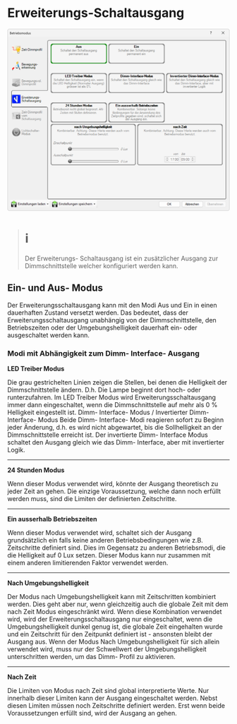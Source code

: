 # Erweiterungs-Schaltausgang
![Erweiterungs-Schaltausgang](erweiterungs-schaltausgang.png)  

># ℹ  
>Der Erweiterungs- Schaltausgang ist ein zusätzlicher Ausgang zur Dimmschnittstelle welcher konfiguriert werden kann.

## Ein- und Aus- Modus  

Der Erweiterungsschaltausgang kann mit den Modi Aus und Ein in einen dauerhaften Zustand versetzt werden. Das bedeutet, dass der Erweiterungsschaltausgang unabhängig von der Dimmschnittstelle, den Betriebszeiten oder der Umgebungshelligkeit dauerhaft ein- oder ausgeschaltet werden kann.
### Modi mit Abhängigkeit zum Dimm- Interface- Ausgang  

**LED Treiber Modus**  

Die grau gestrichelten Linien zeigen die Stellen, bei denen die Helligkeit der Dimmschnittstelle ändern. D.h. Die Lampe beginnt dort hoch- oder runterzufahren. Im LED Treiber Modus wird Erweiterungsschaltausgang immer dann eingeschaltet, wenn die Dimmschnittstelle auf mehr als 0 % Helligkeit eingestellt ist.
Dimm- Interface- Modus / Invertierter Dimm- Interface- Modus
Beide Dimm- Interface- Modi reagieren sofort zu Beginn jeder Änderung, d.h. es wird nicht abgewartet, bis die Sollhelligkeit an der Dimmschnittstelle erreicht ist. Der invertierte Dimm- Interface Modus schaltet den Ausgang gleich wie das Dimm- Interface, aber mit invertierter Logik.  
  
---  

**24 Stunden Modus**  

Wenn dieser Modus verwendet wird, könnte der Ausgang theoretisch zu jeder Zeit an gehen. Die einzige Voraussetzung, welche dann noch erfüllt werden muss, sind die Limiten der definierten Zeitschritte.  

---  

**Ein ausserhalb Betriebszeiten**  

Wenn dieser Modus verwendet wird, schaltet sich der Ausgang grundsätzlich ein falls keine anderen Betriebsbedingungen wie z.B. Zeitschritte definiert sind. Dies im Gegensatz zu anderen Betriebsmodi, die die Helligkeit auf 0 Lux setzen. Dieser Modus kann nur zusammen mit einem anderen limitierenden Faktor verwendet werden.  

---  

**Nach Umgebungshelligkeit**  

Der Modus nach Umgebungshelligkeit kann mit Zeitschritten kombiniert werden. Dies geht aber nur, wenn gleichzeitig auch die globale Zeit mit dem nach Zeit Modus eingeschränkt wird. Wenn diese Kombination verwendet wird, wird der Erweiterungsschaltausgang nur eingeschaltet, wenn die Umgebungshelligkeit dunkel genug ist, die globale Zeit eingehalten wurde und ein Zeitschritt für den Zeitpunkt definiert ist - ansonsten bleibt der Ausgang aus.
Wenn der Modus Nach Umgebungshelligkeit für sich allein verwendet wird, muss nur der Schwellwert der Umgebungshelligkeit unterschritten werden, um das Dimm- Profil zu aktivieren.  

---  

**Nach Zeit**  

Die Limiten von Modus nach Zeit sind global interpretierte Werte. Nur innerhalb dieser Limiten kann der Ausgang eingeschaltet werden. Nebst diesen Limiten müssen noch Zeitschritte definiert werden. Erst wenn beide Voraussetzungen erfüllt sind, wird der Ausgang an gehen.
